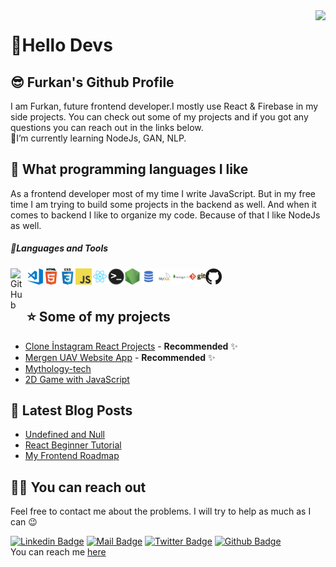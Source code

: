 <img align='right' src="https://github-readme-stats.vercel.app/api?username=FurkanPortakal&show_icons=true&theme=dracula">

# 🚀Hello Devs

## 😎 Furkan's Github Profile
I am Furkan, future frontend developer.I mostly use React & Firebase in my side projects.
You can check out some of my projects and if you got any questions you can reach out in the links below.  
🌱I’m currently learning NodeJs, GAN, NLP.

## 📌 What programming languages I like

As a frontend developer most of my time I write JavaScript. But in my free time I am trying to build some projects in the backend as well. And when it comes to backend I like to organize my code. Because of that I like NodeJs as well.  
  
<h5>📌Languages and Tools</h5>
<img align="left" alt="GitHub" width="26px" src="https://camo.githubusercontent.com/1734137a535b70cd7e4c939eb87d1b5fbbf1e55b/68747470733a2f2f75706c6f61642e77696b696d656469612e6f72672f77696b6970656469612f636f6d6d6f6e732f392f39662f56696d6c6f676f2e737667" />
<img align="left" alt="Visual Studio Code" width="26px" src="https://raw.githubusercontent.com/github/explore/80688e429a7d4ef2fca1e82350fe8e3517d3494d/topics/visual-studio-code/visual-studio-code.png" />
<img align="left" alt="HTML5" width="26px" src="https://raw.githubusercontent.com/github/explore/80688e429a7d4ef2fca1e82350fe8e3517d3494d/topics/html/html.png" />
<img align="left" alt="CSS3" width="26px" src="https://raw.githubusercontent.com/github/explore/80688e429a7d4ef2fca1e82350fe8e3517d3494d/topics/css/css.png" />
<img align="left" alt="JavaScript" width="26px" src="https://raw.githubusercontent.com/github/explore/80688e429a7d4ef2fca1e82350fe8e3517d3494d/topics/javascript/javascript.png" />
<img align="left" alt="React" width="26px" src="https://raw.githubusercontent.com/github/explore/80688e429a7d4ef2fca1e82350fe8e3517d3494d/topics/react/react.png" />
<img align="left" alt="Terminal" width="26px" src="https://raw.githubusercontent.com/github/explore/80688e429a7d4ef2fca1e82350fe8e3517d3494d/topics/terminal/terminal.png" />
<img align="left" alt="Node.js" width="26px" src="https://raw.githubusercontent.com/github/explore/80688e429a7d4ef2fca1e82350fe8e3517d3494d/topics/nodejs/nodejs.png" />
<img align="left" alt="SQL" width="26px" src="https://raw.githubusercontent.com/github/explore/80688e429a7d4ef2fca1e82350fe8e3517d3494d/topics/sql/sql.png" />
<img align="left" alt="MySQL" width="26px" src="https://raw.githubusercontent.com/github/explore/80688e429a7d4ef2fca1e82350fe8e3517d3494d/topics/mysql/mysql.png" />
<img align="left" alt="MongoDB" width="26px" src="https://raw.githubusercontent.com/github/explore/80688e429a7d4ef2fca1e82350fe8e3517d3494d/topics/mongodb/mongodb.png" />
<img align="left" alt="Git" width="26px" src="https://raw.githubusercontent.com/github/explore/80688e429a7d4ef2fca1e82350fe8e3517d3494d/topics/git/git.png" />
<img align="left" alt="GitHub" width="26px" src="https://raw.githubusercontent.com/github/explore/78df643247d429f6cc873026c0622819ad797942/topics/github/github.png" /> <br><br>

## ⭐ Some of my projects

- [Clone İnstagram  React Projects](https://github.com/FurkanPortakal/instagram-clone) - **Recommended** ✨
- [Mergen UAV Website App](https://github.com/FurkanPortakal/mergen-web) - **Recommended** ✨
- [Mythology-tech](https://github.com/FurkanPortakal/mythology-tech)
- [2D Game with JavaScript](https://github.com/FurkanPortakal/hoppala-app)

## 📃 Latest Blog Posts

<!-- BLOG-POST-LIST:START -->
- [Undefined and Null](https://medium.com/@furkanportakal/nedir-bunlar%C4%B1n-farklar%C4%B1-ead24905f9c)
- [React Beginner Tutorial](https://teknikafa.com/reactjs-ogrenelim/)
- [My Frontend Roadmap](https://medium.com/kodcular/frontend-developer-yolculu%C4%9Fu-a1c7d86169d3)

<!-- BLOG-POST-LIST:END -->

## 🤙🏻 You can reach out

Feel free to contact me about the problems. I will try to help as much as I can 😉

[![Linkedin Badge](https://img.shields.io/badge/linkedin-%230077B5.svg?&style=for-the-badge&logo=linkedin&logoColor=white)](https://www.linkedin.com/in/furkanportakal)
[![Mail Badge](https://img.shields.io/badge/email-c14438?style=for-the-badge&logo=Gmail&logoColor=white&link=mailto:furkanportakalx@gmail.com)](mailto:furkanportakalx@gmail.com)
[![Twitter Badge](https://img.shields.io/badge/twitter-1DA1F2?style=for-the-badge&logo=twitter&logoColor=white)](https://twitter.com/furkanportakalx)
[![Github Badge](https://img.shields.io/badge/github-333?style=for-the-badge&logo=github&logoColor=white)](https://github.com/FurkanPortakal)  
You can reach me [here](https://findmentor.network/peer/furkan-portakal)

